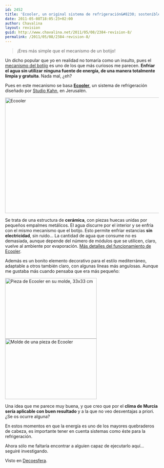 ```yaml
---
id: 2452
title: 'Ecooler, un original sistema de refrigeración&#8230; sostenible'
date: 2011-05-08T18:05:23+02:00
author: Chavalina
layout: revision
guid: http://www.chavalina.net/2011/05/08/2384-revision-8/
permalink: /2011/05/08/2384-revision-8/
---
```

> ¡Eres más simple que el mecanismo de un botijo!

Un dicho popular que yo en realidad no tomaría como un insulto, pues el <a href="http://es.wikipedia.org/wiki/Botijo" target="_blank">mecanismo del botijo</a> es uno de los que más curiosos me parecen. **Enfriar el agua sin utilizar ninguna fuente de energía, de una manera totalmente limpia y gratuita**. Nada mal, ¿eh?

Pues en este mecanismo se basa **<a href="http://ecooler.yolasite.com/" target="_blank">Ecooler</a>**, un sistema de refrigeración diseñado por <a href="http://www.studiokahn.com/" target="_blank">Studio Kahn</a>, en Jerusalén.

<img class="aligncenter size-full wp-image-2445" title="Ecooler" src="http://www.chavalina.net/imagenes/2011/05/ecooler.jpg" alt="Ecooler" width="600" height="378" srcset="http://www.chavalina.net/imagenes/2011/05/ecooler.jpg 600w, http://www.chavalina.net/imagenes/2011/05/ecooler-300x189.jpg 300w, http://www.chavalina.net/imagenes/2011/05/ecooler-500x315.jpg 500w" sizes="(max-width: 600px) 100vw, 600px" /> 

Se trata de una estructura de **cerámica**, con piezas huecas unidas por pequeños empalmes metálicos. El agua discurre por el interior y se enfría con el mismo mecanismo que el botijo. Esto permite enfriar estancias **sin electricidad**, sin ruido&#8230; La cantidad de agua que consume no es demasiada, aunque depende del número de módulos que se utilicen, claro, vuelve al ambiente por evaporación. <a href="http://ecooler.yolasite.com/how.php" target="_blank">Más detalles del funcionamiento de Ecooler</a>.

Además es un bonito elemento decorativo para el estilo mediterráneo, adaptable a otros también claro, con algunas líneas más angulosas. Aunque me gustaba más cuando pensaba que era más pequeño:

<img title="Pieza de Ecooler en su molde" src="http://www.chavalina.net/imagenes/2011/05/4.jpg.opt343x227o00s343x227-300x198.jpg" alt="Pieza de Ecooler en su molde, 33x33 cm" width="300" height="198" /><img title="Molde de una pieza de Ecooler" src="http://www.chavalina.net/imagenes/2011/05/3.jpg.opt340x225o00s340x225-300x198.jpg" alt="Molde de una pieza de Ecooler" width="300" height="198" /> 

Una idea que me parece muy buena, y que creo que por el **clima de Murcia sería aplicable con buen resultado** y a la que no veo desventajas a priori. ¿Se os ocurre alguna?

En estos momentos en que la energía es uno de los mayores quebraderos de cabeza, es importante tener en cuenta sistemas como éste para la refrigeración.

Ahora sólo me faltaría encontrar a alguien capaz de ejecutarlo aquí&#8230; seguiré investigando.

Visto en <a href="http://www.decoesfera.com/complementos/ecooler-sistema-ecologico-de-refrigeracion-natural" target="_blank">Decoesfera</a>.